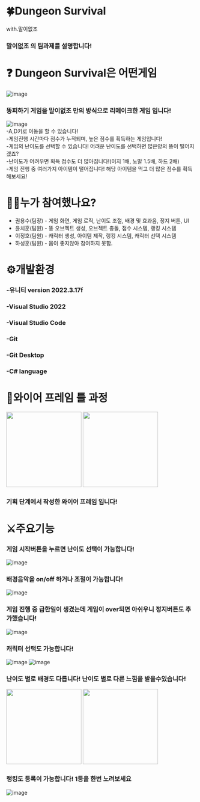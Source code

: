 # 🍀Dungeon Survival
with.말이없조

### 말이없조 의 팀과제를 설명합니다!

# ❓ Dungeon Survival은 어떤게임
![image](https://github.com/Kwonyougsu/Avoid-Poop-Project/assets/167047369/16aefc4d-e229-4ef1-ae08-f6fa95f40c8f)
### 똥피하기 게임을 말이없조 만의 방식으로 리메이크한 게임 입니다! 
![image](https://github.com/Kwonyougsu/Avoid-Poop-Project/assets/167047369/47710b28-38fa-43ff-8675-4706b661f1ec)<br>
-A,D키로 이동을 할 수 있습니다! <br>
-게임진행 시간마다 점수가 누적되며, 높은 점수를 획득하는 게임입니다!<br>
-게임의 난이도를 선택할 수 있습니다! 어려운 난이도를 선택하면 많은양의 똥이 떨어지겠죠?<br>
-난이도가 어려우면 획득 점수도 더 많아집니다!(이지 1배, 노말 1.5배, 하드 2배)<br>
-게임 진행 중 여러가지 아이템이 떨어집니다! 해당 아이템을 먹고 더 많은 점수를 획득해보세요!<br>

# 👨‍💼누가 참여했나요?

- 권용수(팀장) - 게임 화면, 게임 로직, 난이도 조절, 배경 및 효과음, 정지 버튼, UI<br>
- 윤치훈(팀원) - 똥 오브젝트 생성, 오브젝트 충돌, 점수 시스템, 랭킹 시스템<br>
- 이정호(팀원) - 캐릭터 생성, 아이템 제작, 랭킹 시스템, 캐릭터 선택 시스템<br>
- 하성훈(팀원) - 몸이 좋지않아 참여하지 못함.<br>

# ⚙️개발환경
### -유니티 version 2022.3.17f
### -Visual Studio 2022
### -Visual Studio Code
### -Git
### -Git Desktop
### -C# language

# 🔧와이어 프레임 틀 과정
<img src="https://github.com/Kwonyougsu/Avoid-Poop-Project/assets/167047369/15507f16-7a36-4cf5-a12e-b35125d609d8" width="200" height="200"/>
<img src="https://github.com/Kwonyougsu/Avoid-Poop-Project/assets/167047369/97d4ffa8-eed3-482b-aa8b-603dda5087b2" width="200" height="200"/>

### 기획 단계에서 작성한 와이어 프레임 입니다!


# ⚔️주요기능
### 게임 시작버튼을 누르면 난이도 선택이 가능합니다!
![image](https://github.com/Kwonyougsu/Avoid-Poop-Project/assets/167047369/618767ae-4a68-427d-b2b0-9e3566ec80fa)
### 배경음악을 on/off 하거나 조절이 가능합니다!
![image](https://github.com/Kwonyougsu/Avoid-Poop-Project/assets/167047369/a9839fa0-3791-44e4-8f70-0bd0edd388fa)
### 게임 진행 중 급한일이 생겼는데 게임이 over되면 아쉬우니 정지버튼도 추가했습니다!
![image](https://github.com/Kwonyougsu/Avoid-Poop-Project/assets/167047369/d2059f5c-4081-40f5-8ffa-e1f9bc8c88cf)
### 캐릭터 선택도 가능합니다!
![image](https://github.com/Kwonyougsu/Avoid-Poop-Project/assets/167047369/82fcc004-d834-49ba-8248-77200080215d) ![image](https://github.com/Kwonyougsu/Avoid-Poop-Project/assets/167047369/cdd8e478-c8c2-49f7-98a1-02bb96aa743f)
### 난이도 별로 배경도 다릅니다! 난이도 별로 다른 느낌을 받을수있습니다!
<img src="https://github.com/Kwonyougsu/Avoid-Poop-Project/assets/167047369/61961188-a513-4e58-ae65-0c91cb225b26" width="200" height="200"/> <img src="https://github.com/Kwonyougsu/Avoid-Poop-Project/assets/167047369/604beb35-010f-4702-9ae7-5dd66db0c186" width="200" height="200"/>
### 랭킹도 등록이 가능합니다! 1등을 한번 노려보세요
![image](https://github.com/Kwonyougsu/Avoid-Poop-Project/assets/167047369/750e87a7-be42-4fd7-8022-91d1484f5cdc)







